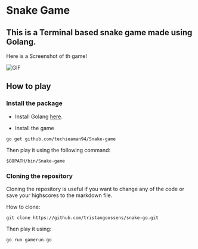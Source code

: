 # Snake Game 

## This is a Terminal based snake game made using Golang.
  
Here is a Screenshot of th game!

![GIF](https://github.com/)


## How to play


### Install the package

* Install Golang [here](https://golang.org/).

* Install the game

```shell
go get github.com/techieaman94/Snake-game
```

Then play it using the following command:

```shell
$GOPATH/bin/Snake-game
```

### Cloning the repository

Cloning the repository is useful if you want to change any of the code or save your highscores to the markdown file.

How to clone:

```shell
git clone https://github.com/tristangoossens/snake-go.git
```

Then play it using:

```bash
go run gamerun.go
```


